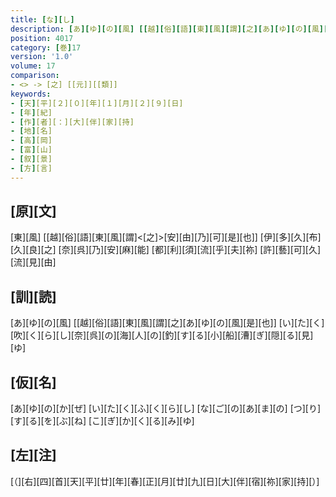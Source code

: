 ```yaml
---
title: [な][し]
description: [あ][ゆ][の][風] [[越][俗][語][東][風][謂][之][あ][ゆ][の][風][是][也]] [い][た][く][吹][く][ら][し][奈][呉][の][海][人][の][釣][す][る][小][船][漕][ぎ][隠][る][見][ゆ]
position: 4017
category: [巻]17
version: '1.0'
volume: 17
comparison:
- <> -> [之] [[元]][[類]]
keywords:
- [天][平][２][０][年][１][月][２][９][日]
- [年][紀]
- [作][者][：][大][伴][家][持]
- [地][名]
- [高][岡]
- [富][山]
- [叙][景]
- [方][言]
---
```


## [原][文]

[東][風] [[越][俗][語][東][風][謂]<[之]>[安][由][乃][可][是][也]] [伊][多][久][布][久][良][之] [奈][呉][乃][安][麻][能] [都][利][須][流][乎][夫][祢] [許][藝][可][久][流][見][由]

## [訓][読]

[あ][ゆ][の][風] [[越][俗][語][東][風][謂][之][あ][ゆ][の][風][是][也]] [い][た][く][吹][く][ら][し][奈][呉][の][海][人][の][釣][す][る][小][船][漕][ぎ][隠][る][見][ゆ]

## [仮][名]

[あ][ゆ][の][か][ぜ] [い][た][く][ふ][く][ら][し] [な][ご][の][あ][ま][の] [つ][り][す][る][を][ぶ][ね] [こ][ぎ][か][く][る][み][ゆ]

## [左][注]

[（][右][四][首][天][平][廿][年][春][正][月][廿][九][日][大][伴][宿][祢][家][持][）]
